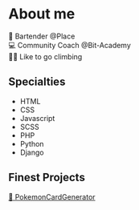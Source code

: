 # About me

🍺 Bartender @Place <br>
💻 Community Coach @Bit-Academy<br>
🧗‍♂️ Like to go climbing

## Specialties
- HTML
- CSS
- Javascript
- SCSS
- PHP
- Python
- Django

## Finest Projects

[🎴 PokemonCardGenerator](https://github.com/S-Most/pokemontest)